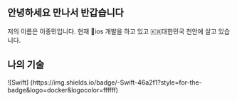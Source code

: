 ## 안녕하세요 만나서 반갑습니다

저의 이름은 이종민입니다.
현재 📱ios 개발을 하고 있고 🇰🇷대한민국 천안에 살고 있습니다.

<h2> 나의 기술 </h2>
![Swift] (https://img.shields.io/badge/-Swift-46a2f1?style=for-the-badge&logo=docker&logocolor=ffffff)
